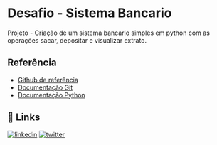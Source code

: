 
# Desafio - Sistema Bancario 

Projeto - Criação de um sistema bancario simples em python com as operações sacar, depositar e visualizar extrato.


## Referência

 - [Github de referência](https://github.com/digitalinnovationone/trilha-python-dio/blob/main/00%20-%20Fundamentos/desafio.py)
 - [Documentação Git](https://git-scm.com/about)
 - [Documentação Python](https://www.python.org/)


## 🔗 Links
[![linkedin](https://img.shields.io/badge/linkedin-0A66C2?style=for-the-badge&logo=linkedin&logoColor=white)](https://www.linkedin.com/in/ednaldo-ribeiro/)
[![twitter](https://img.shields.io/badge/twitter-1DA1F2?style=for-the-badge&logo=twitter&logoColor=white)](https://twitter.com/minoeddy)
